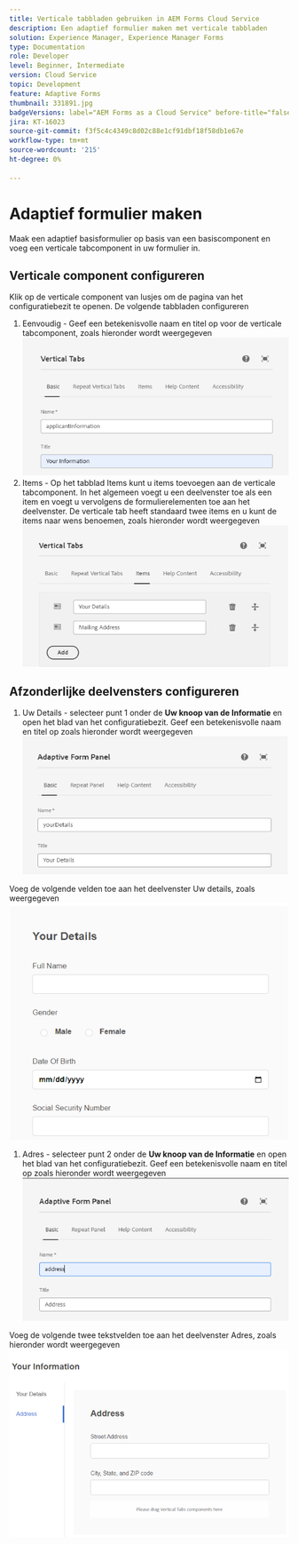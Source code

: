 ```yaml
---
title: Verticale tabbladen gebruiken in AEM Forms Cloud Service
description: Een adaptief formulier maken met verticale tabbladen
solution: Experience Manager, Experience Manager Forms
type: Documentation
role: Developer
level: Beginner, Intermediate
version: Cloud Service
topic: Development
feature: Adaptive Forms
thumbnail: 331891.jpg
badgeVersions: label="AEM Forms as a Cloud Service" before-title="false"
jira: KT-16023
source-git-commit: f3f5c4c4349c8d02c88e1cf91dbf18f58db1e67e
workflow-type: tm+mt
source-wordcount: '215'
ht-degree: 0%

---
```



# Adaptief formulier maken

Maak een adaptief basisformulier op basis van een basiscomponent en voeg een verticale tabcomponent in uw formulier in.

## Verticale component configureren

Klik op de verticale component van lusjes om de pagina van het configuratiebezit te openen. De volgende tabbladen configureren

1. Eenvoudig - Geef een betekenisvolle naam en titel op voor de verticale tabcomponent, zoals hieronder wordt weergegeven
   ![ verticaal-tabs-1 ](assets/vertical-tabs-1.png)
1. Items - Op het tabblad Items kunt u items toevoegen aan de verticale tabcomponent. In het algemeen voegt u een deelvenster toe als een item en voegt u vervolgens de formulierelementen toe aan het deelvenster. De verticale tab heeft standaard twee items en u kunt de items naar wens benoemen, zoals hieronder wordt weergegeven
   ![ verticaal-tabs-2 ](assets/vertical-tabs-2.png)

## Afzonderlijke deelvensters configureren

1. Uw Details - selecteer punt 1 onder de **Uw knoop van de Informatie** en open het blad van het configuratiebezit. Geef een betekenisvolle naam en titel op zoals hieronder wordt weergegeven
   ![ verticaal-tabs-3 ](assets/vertical-tabs-3.png)

Voeg de volgende velden toe aan het deelvenster Uw details, zoals weergegeven
![ verticaal-tabs-4 ](assets/vertical-tabs-4.png)

1. Adres - selecteer punt 2 onder de **Uw knoop van de Informatie** en open het blad van het configuratiebezit. Geef een betekenisvolle naam en titel op zoals hieronder wordt weergegeven
   ![ verticaal-tabs-6 ](assets/vertical-tabs-6.png)

Voeg de volgende twee tekstvelden toe aan het deelvenster Adres, zoals hieronder wordt weergegeven
![ verticaal-lusjes-5 ](assets/vertical-tabs-5.png)

